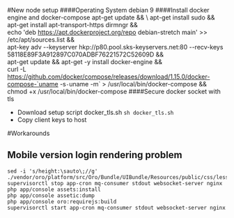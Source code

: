 #New node setup
####Operating System
    debian 9
####Install docker engine and docker-compose
    apt-get update && \ 
    apt-get install sudo && \
    apt-get install apt-transport-https dirmngr && \
    echo 'deb https://apt.dockerproject.org/repo debian-stretch main' >> /etc/apt/sources.list && \
    apt-key adv --keyserver hkp://p80.pool.sks-keyservers.net:80 --recv-keys 58118E89F3A912897C070ADBF76221572C52609D && \
    apt-get update && apt-get -y install docker-engine && \
    curl -L https://github.com/docker/compose/releases/download/1.15.0/docker-compose-`uname -s`-`uname -m` > /usr/local/bin/docker-compose && \
    chmod +x /usr/local/bin/docker-compose
####Secure docker socket with tls
* Download setup script docker_tls.sh
    `sh docker_tls.sh`
* Copy client keys to host

#Workarounds

## Mobile version login rendering problem
    sed -i 's/height:\sauto\;//g' ./vendor/oro/platform/src/Oro/Bundle/UIBundle/Resources/public/css/less/mobile/layout.less
    supervisorctl stop app-cron mq-consumer stdout websocket-server nginx
    php app/console assets:install
    php app/console assetic:dump
    php app/console oro:requirejs:build
    supervisorctl start app-cron mq-consumer stdout websocket-server nginx